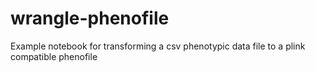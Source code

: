 # wrangle-phenofile
Example notebook for transforming a csv phenotypic data file to a plink compatible phenofile
